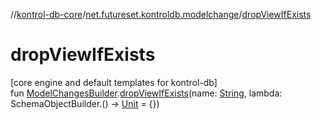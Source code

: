 //[kontrol-db-core](../../index.md)/[net.futureset.kontroldb.modelchange](index.md)/[dropViewIfExists](drop-view-if-exists.md)

# dropViewIfExists

[core engine and default templates for kontrol-db]\
fun [ModelChangesBuilder](../net.futureset.kontroldb.dsl/-model-changes-builder/index.md).[dropViewIfExists](drop-view-if-exists.md)(name: [String](https://kotlinlang.org/api/latest/jvm/stdlib/kotlin/-string/index.html), lambda: SchemaObjectBuilder.() -&gt; [Unit](https://kotlinlang.org/api/latest/jvm/stdlib/kotlin/-unit/index.html) = {})
